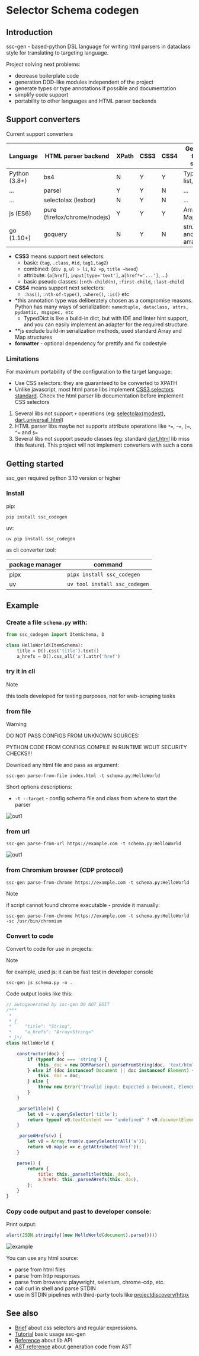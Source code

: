 # Selector Schema codegen

## Introduction

ssc-gen - based-python DSL language for writing html parsers in dataclass style for translating to targeting language.

Project solving next problems:

- decrease boilerplate code
- generation DDD-like modules independent of the project
- generate types or type annotations if possible and documentation 
- simplify code support
- portability to other languages and HTML parser backends

## Support converters

Current support converters

| Language      | HTML parser backend          | XPath | CSS3 | CSS4 | Generated types, structs          | formatter dependency |
|---------------|------------------------------|-------|------|------|-----------------------------------|----------------------|
| Python (3.8+) | bs4                          | N     | Y    | Y    | TypedDict*, list, dict            | ruff                 |
| ...           | parsel                       | Y     | Y    | N    | ...                               | ...                  |
| ...           | selectolax (lexbor)          | N     | Y    | N    | ...                               | ...                  |
| js (ES6)      | pure (firefox/chrome/nodejs) | Y     | Y    | Y    | Array, Map**                      | prettier             |
| go (1.10+)    | goquery                      | N     | Y    | N    | struct(+json anchors), array, map | gofmt                |

- **CSS3** means support next selectors:
  - basic: (`tag`, `.class`, `#id`, `tag1,tag2`)
  - combined: (`div p`, `ul > li`, `h2 +p`, `title ~head`)
  - attribute: (`a[href]`, `input[type='text']`, `a[href*='...']`, ...)
  - basic pseudo classes: (`:nth-child(n)`, `:first-child`, `:last-child`)
- **CSS4** means support next selectors:
  - `:has()`, `:nth-of-type()`, `:where()`, `:is()` etc
- *this annotation type was deliberately chosen as a compromise reasons. 
Python has many ways of serialization: `namedtuple, dataclass, attrs, pydantic, msgspec, etc`
  - TypedDict is like a build-in dict, but with IDE and linter hint support, and you can easily implement an adapter for the required structure.
- **js exclude build-in serialization methods, used standard Array and Map structures 
- **formatter** - optional dependency for prettify and fix codestyle

### Limitations

For maximum portability of the configuration to the target language:

- Use CSS selectors: they are guaranteed to be converted to XPATH
- Unlike javascript, most html parse libs implement [CSS3 selectors standard](https://www.w3.org/TR/selectors-3/). 
Check the html parser lib documentation before implement CSS selectors

1. Several libs not support `+` operations (eg: [selectolax(modest)](https://github.com/rushter/selectolax), [dart.universal_html](https://pub.dev/packages/universal_html))
2. HTML parser libs maybe not supports attribute operations like `*=`, `~=`, `|=`, `^=` and `$=`
3. Several libs not support pseudo classes (eg: standard [dart.html](https://dart.dev/libraries/dart-html) lib miss this feature). 
This project will not implement converters with such a cons

## Getting started

ssc_gen required python 3.10 version or higher

### Install

pip:

```shell
pip install ssc_codegen
```

uv:

```shell
uv pip install ssc_codegen
```

as cli converter tool:

| package manager | command                       |
|-----------------|-------------------------------|
| pipx            | `pipx install ssc_codegen`    |
| uv              | `uv tool install ssc_codegen` |

## Example

### Create a file `schema.py` with:

```python
from ssc_codegen import ItemSchema, D

class HelloWorld(ItemSchema):
    title = D().css('title').text()
    a_hrefs = D().css_all('a').attr('href')
```

### try it in cli

>[!note]
> this tools developed for testing purposes, not for web-scraping tasks

### from file

>[!warning]
> DO NOT PASS CONFIGS FROM UNKNOWN SOURCES: 
> 
> PYTHON CODE FROM CONFIGS COMPILE IN RUNTIME WOUT SECURITY CHECKS!!!

Download any html file and pass as argument:

```shell
ssc-gen parse-from-file index.html -t schema.py:HelloWorld  
```

Short options descriptions:

- `-t --target` - config schema file and class from where to start the parser

![out1](docs/assets/parse_from_file.gif)

### from url

```shell
ssc-gen parse-from-url https://example.com -t schema.py:HelloWorld  
```

![out1](docs/assets/parse_from_url.gif)
### from Chromium browser (CDP protocol)


```shell
ssc-gen parse-from-chrome https://example.com -t schema.py:HelloWorld
```

>[!note]
> if script cannot found chrome executable - provide it manually:

```shell
ssc-gen parse-from-chrome https://example.com -t schema.py:HelloWorld -sc /usr/bin/chromium
```


### Convert to code

Convert to code for use in projects:

>[!note]
> for example, used js: it can be fast test in developer console


```shell
ssc-gen js schema.py -o .
```

Code output looks like this:

```javascript
// autogenerated by ssc-gen DO NOT_EDIT
/***
 *
 * {
 *     "title": "String",
 *     "a_hrefs": "Array<String>"
 * }*/
class HelloWorld {

    constructor(doc) {
        if (typeof doc === 'string') {
            this._doc = new DOMParser().parseFromString(doc, 'text/html');
        } else if (doc instanceof Document || doc instanceof Element) {
            this._doc = doc;
        } else {
            throw new Error("Invalid input: Expected a Document, Element, or string");
        }
    }

    _parseTitle(v) {
        let v0 = v.querySelector('title');
        return typeof v0.textContent === "undefined" ? v0.documentElement.textContent : v0.textContent;
    }

    _parseAHrefs(v) {
        let v0 = Array.from(v.querySelectorAll('a'));
        return v0.map(e => e.getAttribute('href'));
    }

    parse() {
        return {
            title: this._parseTitle(this._doc),
            a_hrefs: this._parseAHrefs(this._doc),
        };
    }
}
```

### Copy code output and past to developer console:

Print output:

```javascript
alert(JSON.stringify((new HelloWorld(document).parse())))
```

![example](docs/assets/example.png)


You can use any html source:

- parse from html files
- parse from http responses
- parse from browsers: playwright, selenium, chrome-cdp, etc.
- call curl in shell and parse STDIN
- use in STDIN pipelines with third-party tools like [projectdiscovery/httpx](https://github.com/projectdiscovery/httpx)

## See also
- [Brief](docs/brief.md) about css selectors and regular expressions.
- [Tutorial](docs/tutorial.md) basic usage ssc-gen
- [Reference](docs/reference.md) about lib API
- [AST reference](docs/ast_reference.md) about generation code from AST